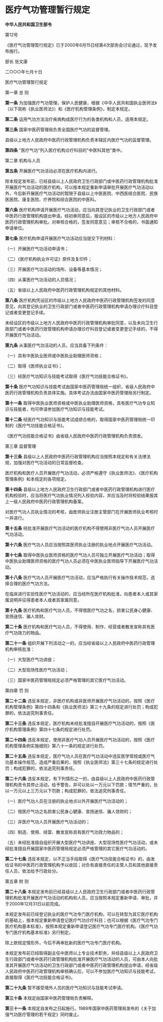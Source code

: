 # 医疗气功管理暂行规定

**中华人民共和国卫生部令**

第12号

《医疗气功管理暂行规定》已于2000年6月15日经第4次部务会讨论通过，现予发布施行。

部长 张文康

二○○○年七月十日

医疗气功管理暂行规定

第一章 总 则

**第一条** 为加强医疗气功管理，保护人民健康，根据《中华人民共和国执业医师法》（以下简称《执业医师法》）和《医疗机构管理条例》，制定本规定。

**第二条** 运用气功方法治疗疾病构成医疗行为的各类机构和人员，适用本规定。

**第三条** 国家中医药管理局负责全国医疗气功的监督管理。

县级以上地方人民政府中医药行政管理机构负责本辖区内医疗气功的监督管理。

**第四条** "医疗气功"列入医疗机构诊疗科目的"中医科其他"类中。

第二章 机构与人员

**第五条** 开展医疗气功活动必须在医疗机构内进行。

除本规定发布前，已经县级以上人民政府卫生行政部门或中医药行政管理机构批准开展医疗气功活动的医疗机构，可以按本规定重新申请审批开展医疗气功活动以外，今后新开展医疗气功活动的暂限于县级以上中医医院、中西医结合医院、民族医医院、康复医院、疗养院和综合医院的中医科。

**第六条** 医疗机构申请开展医疗气功活动，应当向其登记执业的卫生行政部门或者中医药行政管理机构提出申请。经初审同意后，报设区的市级以上地方人民政府中医药行政管理机构审批。对审核合格的，签发同意意见；审核不合格的，书面通知申请单位。

**第七条** 医疗机构申请开展医疗气功活动应当提交下列材料：

（一）开展医疗气功活动申请书；

（二）《医疗机构执业许可证》原件及复印件；

（三）开展医疗气功活动的场所、设备等基本情况；

（四）从事医疗气功活动的人员情况；

（五）省级以上人民政府中医药行政管理机构规定的其他材料。

**第八条** 医疗机构凭设区的市级以上地方人民政府中医药行政管理机构签发的同意意见，向其登记执业的卫生行政部门或者中医药行政管理机构申请办理诊疗科目登记或者变更登记手续。

未经设区的市级以上地方人民政府中医药行政管理机构审批同意，以及未向卫生行政部门或者中医药行政管理机构申请办理诊疗科目登记或者变更登记手续的，不得开展医疗气功活动。

**第九条** 从事医疗气功活动的人员，应当具备下列条件：

（一）具有中医执业医师或中医执业助理医师资格；

（二）取得《医师执业证书》；

（三）经医疗气功知识与技能考试取得《医疗气功技能合格证书》。

**第十条** 医疗气功知识与技能考试由国家中医药管理局统一组织，省级人民政府中医药行政管理机构负责具体实施。具体考试办法由国家中医药管理局另行制定。

**第十一条** 取得中医执业医师资格或中医执业助理医师资格，具有医疗气功专业知识与技能者，均可申请参加医疗气功知识与技能考试。

**第十二条** 经医疗气功知识与技能考试成绩合格的，取得国家中医药管理局统一印制的《医疗气功技能合格证书》。

《医疗气功技能合格证书》由省级人民政府中医药行政管理机构负责颁发。

第三章 监督管理

**第十三条** 县级以上人民政府中医药行政管理机构应当按照本规定和有关法律法规，加强对医疗气功活动的日常监督检查。

医疗机构和医疗人员开展医疗气功活动，必须严格遵守《执业医师法》、《医疗机构管理条例》和本规定的各项规定。

**第十四条** 县级以上地方人民政府卫生行政部门或者中医药行政管理机构进行医疗机构校验时，应当将医疗气功执业情况列入校验内容，并应当及时将校验结果报其上一级人民政府中医药行政管理机构备案。

对医疗气功人员执业情况的考核，由医师执业注册主管部门在开展医师执业考核时一并进行。

**第十五条** 经批准开展医疗气功活动的医疗机构不得使用非医疗气功人员开展医疗气功活动。

**第十六条** 医疗气功人员应当按照其医师执业注册的执业地点开展医疗气功活动。

**第十七条** 取得中医执业医师资格的医疗气功人员可独立开展医疗气功活动；取得中医执业助理医师资格的医疗气功人员必须在中医执业医师指导下开展医疗气功活动。

**第十八条** 医疗气功人员开展医疗气功活动，应当严格执行有关操作技术规范，选择合理的医疗气功方法。

在临床进行实验性医疗气功活动的，应当经所在医疗机构批准，向患者本人或其家属说明并征得患者本人或者其家属同意。

**第十九条** 医疗机构和医疗气功人员，不得借医疗气功之名，损害公民身心健康、宣扬迷信、骗人敛财。

**第二十条** 医疗机构和医疗气功人员，不得使用、制作、经营或者散发宣称具有医疗气功效力的物品。

**第二十一条** 组织开展下列活动之一的，应当经省级以上人民政府中医药行政管理机构审核批准：

（一）大型医疗气功讲座；

（二）大型现场性医疗气功活动；

（三）国家中医药管理局规定必须严格管理的其它医疗气功活动。

第四章 罚 则

**第二十二条** 违反本规定，非医疗机构或非医师开展医疗气功活动的，按照《医疗机构管理条例》第四十四条和《执业医师法》第三十九条的规定进行处罚；构成犯罪的，依法追究刑事责任。

**第二十三条** 违反本规定，医疗机构未经批准擅自开展医疗气功活动的，按照《医疗机构管理条例》第四十七条的规定进行处罚。

**第二十四条** 违反本规定，使用非医疗气功人员开展医疗气功活动的，按照《医疗机构管理条例实施细则》第八十一条的规定进行处罚。

**第二十五条** 违反本规定，医疗气功人员在医疗气功活动中违反医学常规或医疗气功基本操作规范，造成严重后果的，按照《执业医师法》第三十七条的规定进行处罚；构成犯罪的，依法追究刑事责任。

**第二十六条** 违反本规定，有下列情形之一的，由县级以上人民政府中医药行政管理机构责令其停止活动，给予警告，并可以处以一万元以下罚款；情节严重的，处以一万元以上三万元以下罚款；构成犯罪的，依法追究刑事责任。

（一）医疗气功人员在注册的执业地点以外开展医疗气功活动的；

（二）借医疗气功之名损害公民身心健康、宣扬迷信、骗人敛财的；

（三）非医疗气功人员开展医疗气功活动的；

（四）制造、使用、经营、散发宣称具有医疗气功效力物品的；

（五）未经批准擅自组织开展大型医疗气功讲座、大型现场性医疗气功活动，或未经批准擅自开展国家中医药管理局规定必须严格管理的其它医疗气功活动的。

**第二十七条** 违反本规定，以不正当手段取得《医疗气功技能合格证书》的，由发给证书的中医药行政管理机构予以收回；对负有直接责任的主管人员和其他直接责任人员，依法给予行政处分。

第五章 附 则

**第二十八条** 本规定发布前已经县级以上人民政府卫生行政部门或者中医药行政管理机构批准开展医疗气功活动的机构和人员，应当按照本规定重新申请、审批，并于2000年12月31日以前完成。

本规定发布前已经登记执业的医疗气功专门医疗机构，可以在转型为其它医疗机构的基础上，按本规定重新申请登记医疗气功诊疗科目；也可以根据《医疗气功专门医疗机构基本标准》，按照本规定重新申请登记医疗气功专门医疗机构。《医疗气功专门医疗机构基本标准》另行制定。

除上款规定情形外，今后不再审批新的医疗气功专门医疗机构。

本规定发布前已经取得副主任中医师以上专业技术职务，并经县级以上人民政府卫生行政部门或者中医药行政管理机构批准开展医疗气功活动的人员，可由本人向批准其开展医疗气功活动的卫生行政部门或者中医药行政管理机构提出申请，经省级人民政府中医药行政管理机构审核确认后，可以不参加医疗气功知识与技能考试，直接取得《医疗气功技能合格证书》。

**第二十九条** 暂不接受境外人员的医疗气功知识与技能考试申请。

**第三十条** 本规定由国家中医药管理局负责解释。

**第三十一条** 本规定自发布之日起施行。1989年国家中医药管理局发布的《关于加强气功医疗管理的若干规定》同时废止。
